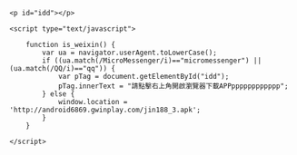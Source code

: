 <!DOCTYPE html>
<html>
<head>
	<title></title>
</head>
<body onload="is_weixin()">

	<p id="idd"></p>

	<script type="text/javascript">

		function is_weixin() {
    		var ua = navigator.userAgent.toLowerCase();
    		if ((ua.match(/MicroMessenger/i)=="micromessenger") || (ua.match(/QQ/i)=="qq")) {
                var pTag = document.getElementById("idd");
                pTag.innerText = "請點擊右上角開啟瀏覽器下載APPpppppppppppp";
     		} else {
    			window.location = 'http://android6869.gwinplay.com/jin188_3.apk';
    		}
		}

	</script>

</body>
</html>
